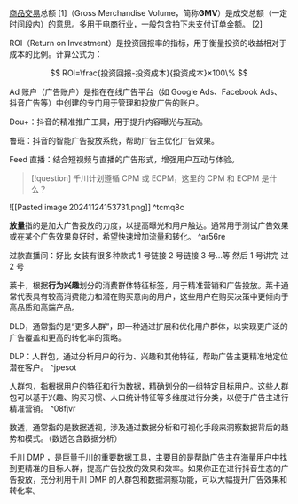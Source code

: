 
[商品交易](https://baike.baidu.com/item/%E5%95%86%E5%93%81%E4%BA%A4%E6%98%93/12750126?fromModule=lemma_inlink)总额 [1]（Gross Merchandise Volume，简称**GMV**）是成交总额（一定时间段内）的意思。多用于电商行业，一般包含拍下未支付订单金额。 [2]

ROI（Return on Investment）是投资回报率的指标，用于衡量投资的收益相对于成本的比例。计算公式为：

$$
ROI=\frac{投资回报-投资成本}{投资成本}×100\%
$$

Ad 账户（广告账户）是指在在线广告平台（如 Google Ads、Facebook Ads、抖音广告等）中创建的专门用于管理和投放广告的账户。

Dou+：抖音的精准推广工具，用于提升内容曝光与互动。

鲁班：抖音的智能广告投放系统，帮助广告主优化广告效果。

Feed 直播：结合短视频与直播的广告形式，增强用户互动与体验。

> [!question]
> 千川计划遵循 CPM 或 ECPM，这里的 CPM 和 ECPM 是什么？

![[Pasted image 20241124153731.png]] ^tcmq8c

**放量**指的是加大广告投放的力度，以提高曝光和用户触达。通常用于测试广告效果或在某个广告效果良好时，希望快速增加流量和转化。 ^ar56re

过款直播间：好比 女装有很多种款式   1 号链接  2 号链接 3 号...等   然后 1 号讲完  过 2 号

莱卡，根据**行为兴趣**划分的消费群体特征标签，用于精准营销和广告投放。莱卡通常代表具有较高消费能力和潜在购买意向的用户，这些用户在购买决策中更倾向于高品质和高端产品。

DLD，通常指的是“更多人群”，即一种通过扩展和优化用户群体，以实现更广泛的广告覆盖和更高的转化率的策略。

DLP：人群包，通过分析用户的行为、兴趣和其他特征，帮助广告主更精准地定位潜在客户。 ^jpesot

人群包，指根据用户的特征和行为数据，精确划分的一组特定目标用户。这些人群包可以基于兴趣、购买习惯、人口统计特征等多维度进行分类，以便于广告主进行精准营销。 ^08fjvr

数透，通常指的是数据透视，涉及通过数据分析和可视化手段来洞察数据背后的趋势和模式。（数透包含数据分析）

千川 DMP ，是巨量千川的重要数据工具，主要目的是帮助广告主在海量用户中找到更精准的目标人群，提高广告投放的效果和效率。如果你正在进行抖音生态的广告投放，充分利用千川 DMP 的人群包和数据洞察功能，可以大幅提升广告效果和转化率。